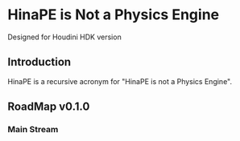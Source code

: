 # HinaPE is Not a Physics Engine

Designed for Houdini HDK version

## Introduction

HinaPE is a recursive acronym for "HinaPE is not a Physics Engine". 

## RoadMap v0.1.0

### Main Stream
